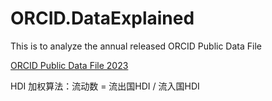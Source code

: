 # ORCID.DataExplained

This is to analyze the annual released ORCID Public Data File

[ORCID Public Data File 2023](https://orcid.figshare.com/articles/dataset/ORCID_Public_Data_File_2023/24204912)

HDI 加权算法：流动数 = 流出国HDI / 流入国HDI